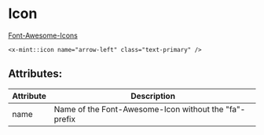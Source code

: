 # Icon
[Font-Awesome-Icons](https://fontawesome.com/icons)

```bladehtml
<x-mint::icon name="arrow-left" class="text-primary" />
```

## Attributes:

| Attribute | Description                                            |
|-----------|--------------------------------------------------------|
| name      | Name of the Font-Awesome-Icon without the "fa"- prefix |
